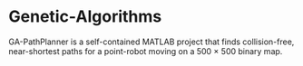 # Genetic-Algorithms
GA-PathPlanner is a self-contained MATLAB project that finds collision-free, near-shortest paths for a point-robot moving on a 500 × 500 binary map.
